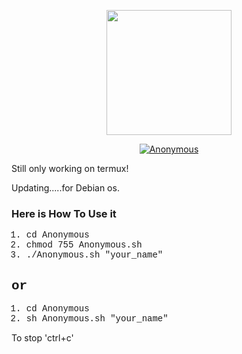 <p align="center">
  <img src="https://raw.githubusercontent.com/MUKESHKUMAR2001/Anonymous/main/media/anonymous.png" width="200" height="200"/>
</p>
<p align="center">
<a href="#"><img title="Anonymous" src="https://img.shields.io/badge/-%20ANONYMOUS-green%3FcolorA%3D%2523ff0000%26colorB%3D%2523017e40"></a>
</p>
<p>Still only working on termux!</p>
<p>Updating.....for Debian os.</p>
<h3>Here is How To Use it</h3>
<div style = "font-family:courier;">
<ol>
  <li>cd Anonymous</li>
  <li>chmod 755 Anonymous.sh</li>
  <li>./Anonymous.sh "your_name"</li>
</ol>
  <h2>or</h2>
<ol>
  <li>cd Anonymous</li>
  <li>sh Anonymous.sh "your_name"</li>
</ol>
</div>
To stop 'ctrl+c'
<!--<div>
    <svg style = "
    transform: scale(0.4);
    margin: 0 auto;
    display: block;
    margin-top: -35px;
    margin-bottom: -25px;">
                <circle cx="50" cy="50" r="50" fill="#FDD835"/>
                <circle cx="30" cy="30" r="10" fill="#FFFFFF"/>
                <circle cx="70" cy="30" r="10" fill="#FFFFFF"/>
                <circle cx="30" cy="30" r="5" fill="#000000"/>
                <circle cx="70" cy="30" r="5" fill="#000000"/>
                <path d="M 30 70 q 20 20 40 0" stroke="#FFFFFF" stroke-width="5" fill="none" />
            </svg>
</div>-->
